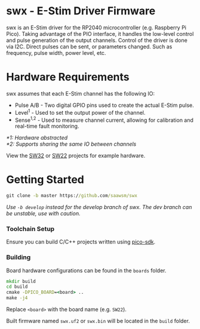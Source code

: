 # swx - E-Stim Driver Firmware

swx is an E-Stim driver for the RP2040 microcontroller (e.g. Raspberry Pi Pico). Taking advantage of the PIO interface, it handles the low-level control and pulse generation of the output channels.
Control of the driver is done via I2C. Direct pulses can be sent, or parameters changed. Such as frequency, pulse width, power level, etc.

# Hardware Requirements

swx assumes that each E-Stim channel has the following IO:

- Pulse A/B - Two digital GPIO pins used to create the actual E-Stim pulse.
- Level<sup>1</sup> - Used to set the output power of the channel.
- Sense<sup>1,2</sup> - Used to measure channel current, allowing for calibration and real-time fault monitoring.

_\*1: Hardware abstracted_<br/>
_\*2: Supports sharing the same IO between channels_

View the [SW32](https://github.com/saawsm/SW32) or [SW22](https://github.com/saawsm/SW22) projects for example hardware.

# Getting Started

```bat
git clone -b master https://github.com/saawsm/swx
```

_Use `-b develop` instead for the develop branch of swx. The dev branch can be unstable, use with caution._

### Toolchain Setup

Ensure you can build C/C++ projects written using [pico-sdk](https://github.com/raspberrypi/pico-sdk).

### Building

Board hardware configurations can be found in the `boards` folder.

```bat
mkdir build
cd build
cmake -DPICO_BOARD=<board> ..
make -j4
```

Replace `<board>` with the board name (e.g. `SW22`).

Built firmware named `swx.uf2` or `swx.bin` will be located in the `build` folder.

